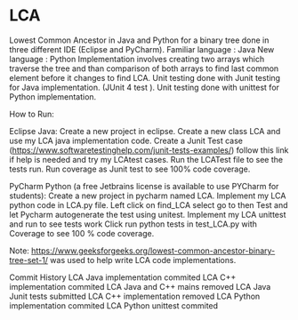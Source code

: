 # LCA
Lowest Common Ancestor in Java and Python for a binary tree done in three different IDE (Eclipse and PyCharm).
Familiar language : Java
New language : Python 
Implementation involves creating two arrays which traverse the tree and than comparison of both arrays to find last common element before it changes to find LCA.
Unit testing done with Junit testing for Java implementation. (JUnit 4 test ).
Unit testing done with unittest for Python implementation.

How to Run:

Eclipse Java:
Create a new project in eclipse. 
Create a new class LCA and use my LCA java implementation code.
Create a Junit Test case (https://www.softwaretestinghelp.com/junit-tests-examples/) follow this link if help is needed and try my LCAtest cases.
Run the LCATest file to see the tests run.
Run coverage as Junit test to see 100% code coverage.

PyCharm Python (a free Jetbrains license is available to use PYCharm for students):
Create a new project in pycharm named LCA.
Implement my LCA python code in LCA.py file.
Left click on find_LCA select go to then Test and let Pycharm autogenerate the test using unitest.
Implement my LCA unittest and run to see tests work
Click run python tests in test_LCA.py with Coverage to see 100 % code coverage. 

Note:
https://www.geeksforgeeks.org/lowest-common-ancestor-binary-tree-set-1/ was used to help write LCA code implementations.


Commit History
LCA Java implementation commited
LCA C++ implementation commited
LCA Java and C++ mains removed
LCA Java Junit tests submitted
LCA C++ implementation removed
LCA Python implementation commited
LCA Python unittest commited
